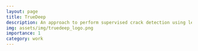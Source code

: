 ```yaml
---
layout: page
title: TrueDeep
description: An approach to perform supervised crack detection using less data
img: assets/img/truedeep_logo.png
importance: 1
category: work
---
```


<head>
    <meta charset="UTF-8">
    <meta name="viewport" content="width=device-width, initial-scale=1.0">
    <style>
        .info-box {
            border: 2px solid #3498db; /* Border color */
            padding: 20px; /* Padding inside the box */
            border-radius: 10px; /* Rounded corners */
            box-shadow: 0 4px 8px rgba(0, 0, 0, 0.1); /* Box shadow for a subtle lift */
            max-width: 800px; /* Maximum width of the box */
            text-align: center;
        }

        .info-box p {
            margin: 0; /* Remove default margin for better spacing */
        }
    </style>
</head>

In this discussion, we present an overview of the true image selection algorithms discussed in the <a href="https://authors.elsevier.com/a/1iDcb3PiGTPj8i">published article</a>.


 <div class="info-box">
 <h3><b>Background</b></h3>
        <p>There is significant amount of data consumption in the field on AI. Especially in the context of supervised deep learning algorithms, the
requirement of labeled data is a challenge in multiple domains. This requirement not only introduces high training and annotation costs but
also has a high environmental impact due to the carbon emissions associated with the training. One of the ways to address these issues is
reduction in the data consumption. In this discussion, will will explore the input data space.</p></div>  
<br>

<h3><center><b>Objective</b></center></h3>
Given a dataset, the goal is to select a representative subset which closely resembles the overall dataset distribution. In the context
of 2D vision based tasks, we refer to the corresponding approaches as true image selection algorithms.

<h6><b>Step 1:</b></h6> 

<div class="row justify-content-center">
    <div class="col-sm mt-3 mt-md-0 text-center">
        <div class="img">
            {% include figure.html path="assets/img/td_step1.png" title="example image" class="img-fluid rounded z-depth-1" %}
        </div>
        <div class="caption">
            The figure shows input images, feature extractor and the extracted feature vectors (from left to right)
        </div>
    </div>
</div>

We select a pre-trained model trained on a variety of images to use the feature representation of the input dataset images. The choice of model
depends on the use case.

<h6><b>Step 2:</b></h6> 
<div class="row justify-content-center">
    <div class="col-sm mt-3 mt-md-0 text-center">
        <div class="img">
            {% include figure.html path="assets/img/td_step2.png" title="example image" class="img-fluid rounded z-depth-1" %}
        </div>
        <div class="caption">
            The figure shows feature vectors, PCA block and the corresponding low dimensional representations (from left to right)
        </div>
    </div>
</div>

We obtain a low dimensional representations of the feature vectors obtained from the step 1 using PCA.

<h6><b>Step 3:</b></h6>

<div class="row justify-content-center">
    <div class="col-sm mt-3 mt-md-0 text-center">
        <div class="img">
            {% include figure.html path="assets/img/td_step3.png" title="example image" class="img-fluid rounded z-depth-1" %}
        </div>
        <div class="caption">
            The figure shows all the points from the nth principal component in the format of <x,x>. Representative data samples
            are selected in such a way that is resembles the overall distribution. Blue coloured points are validation samples.
        </div>
    </div>
</div>

Firstly, a principal component is selected in the ascending order of priority. Once the principal component is fixed (say k), we compute the distance of each coordinate (corresponding to each image) from the mean coordinate and compute the root of squaue of each centered coordinate. These coordinates are then split into bins using the <a href="https://matplotlib.org/stable/api/_as_gen/matplotlib.pyplot.hist.html">hist algorithms</a>.

<h6><b>Step 4:</b></h6> 

<div class="row justify-content-center">
    <div class="col-sm mt-3 mt-md-0 text-center">
        <div class="img">
            {% include figure.html path="assets/img/td_step4.png" title="example image" class="img-fluid rounded z-depth-1" %}
        </div>
        <div class="caption">
            The figure shows the algorithm for selection of images from each of the bins obtained from step 3. Initially, the parameters are defined and the selection percentage decreases as we iterate from the first to the last bin. All the images are combined after selection to form the representative dataset.
        </div>
    </div>
</div>


We select the representative images from the distribution in a specific principal component. It is to be noted that selecting samples/data points from multiple principal components combined doesn't aid in identifying separate images. For example, the images in one component might be far away but can be closer in another component. Therefore, we give priority of image selection in descending order of principal components. This means that the highest number of samples
can be selected from the first principal component followed by the other principal components.

<div class="row justify-content-center">
    <div class="col-sm mt-3 mt-md-0 text-center">
        <div class="img">
            {% include figure.html path="assets/img/td_step4.gif" title="example image" class="img-fluid rounded z-depth-1" %}
        </div>
        <div class="caption">
            The figure shows all the points from the nth principal component in the format of <x,x>. Representative data samples
            are selected in such a way that is resembles the overall distribution. Blue coloured points are validation samples.
        </div>
    </div>
</div>

<h6>Step 5:</h6> Your representative dataset is ready. Enjoy!